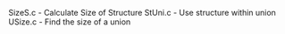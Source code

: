 SizeS.c -  Calculate Size of Structure
StUni.c - Use structure within union
USize.c -  Find the size of a union